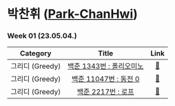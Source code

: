 # 박찬휘 ([Park-ChanHwi](https://github.com/Park-ChanHwi))

### Week 01 (23.05.04.)
| Category | Title | Link |
| :------: | :---: | :--: |
| 그리디 (Greedy) | <a href="https://www.acmicpc.net/problem/1343">백준 1343번 : 폴리오미노</a> | <a href="-">🔗</a> |
| 그리디 (Greedy) |  <a href="https://www.acmicpc.net/problem/11047">백준 11047번 : 동전 0</a>  | <a href="-">🔗</a> |
| 그리디 (Greedy) |   <a href="https://www.acmicpc.net/problem/2217">백준 2217번 : 로프</a>   |  <a href="-">🔗</a>  |  

